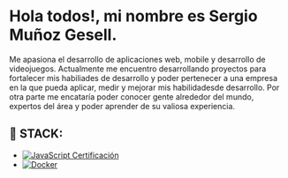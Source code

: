 # Hola todos!, mi nombre es Sergio Muñoz Gesell.

Me apasiona el desarrollo de aplicaciones web, mobile y desarrollo de videojuegos. Actualmente me encuentro desarrollando proyectos para fortalecer mis habiliades de desarrollo y poder pertenecer a una empresa en la que pueda aplicar, medir y mejorar mis habilidadesde desarrollo. Por otra parte me encataría poder conocer gente alrededor del mundo, expertos del área y poder aprender de su valiosa experiencia. 


## 🔧 STACK:
<ul>
    <li>
      <a href="https://academia.holamundo.io/certificates/a1bqxglfyr" target="_blank">
        <img src="https://img.shields.io/badge/-JavaScript-black?style=flat-square&logo=javascript" alt="JavaScript Certificación"/>
      </a>
    </li>
    <li>
        <a href="http://academia.holamundo.io/certificates/gqof8980gk">
            <img src="https://img.shields.io/badge/-Docker-blue?style=flat-square&logo=docker" alt="Docker"/>
        </a>
    </li>
</ul>

